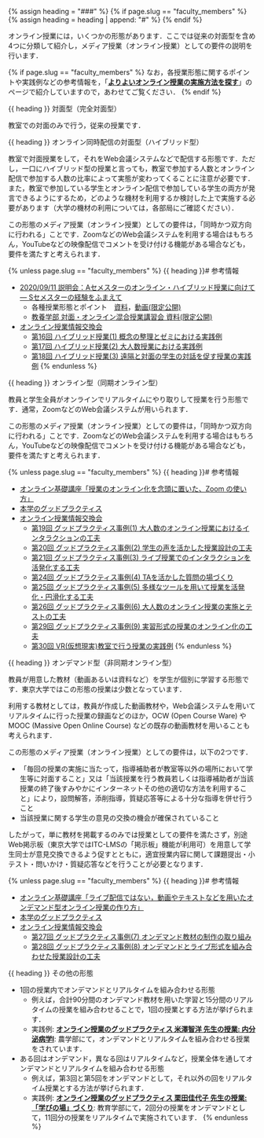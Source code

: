 {% assign heading = "###" %}
{% if page.slug == "faculty_members" %}
{% assign heading = heading | append: "#" %}
{% endif %}

オンライン授業には，いくつかの形態があります．ここでは従来の対面型を含め4つに分類して紹介し，メディア授業（オンライン授業）としての要件の説明を行います．

{% if page.slug == "faculty_members" %}
なお，各授業形態に関するポイントや実践例などの参考情報を，「**[よりよいオンライン授業の実施方法を探す](/online/courses)**」のページで紹介していますので，あわせてご覧ください．
{% endif %}

{{ heading }} 対面型（完全対面型）

教室での対面のみで行う，従来の授業です．

{{ heading }} オンライン同時配信の対面型（ハイブリッド型）

教室で対面授業をして，それをWeb会議システムなどで配信する形態です．ただし，一口にハイブリッド型の授業と言っても，教室で参加する人数とオンライン配信で参加する人数の比率によって実態が変わってくることに注意が必要です．また，教室で参加している学生とオンライン配信で参加している学生の両方が発言できるようにするため，どのような機材を利用するか検討した上で実施する必要があります（大学の機材の利用については，各部局にご確認ください）．

この形態のメディア授業（オンライン授業）としての要件は，「同時かつ双方向に行われる」ことです．ZoomなどのWeb会議システムを利用する場合はもちろん，YouTubeなどの映像配信でコメントを受け付ける機能がある場合なども，要件を満たすと考えられます．

{% unless page.slug == "faculty_members" %}
{{ heading }}# 参考情報

* [2020/09/11 説明会：Aセメスターのオンライン・ハイブリッド授業に向けて ― Sセメスターの経験をふまえて](/events/2020-09-11/)
    * 各種授業形態とポイント　[資料](/events/2020-09-11/slides/04-course-types.pdf)，[動画(限定公開)](https://www.youtube.com/watch?v=O2g44UTeiwU)
    * [教養学部 対面・オンライン混合授業講習会 資料(限定公開)](https://drive.google.com/file/d/12gpNprhRGoIBs1atdGoPSLmKQH4JKEDq/view)
* [オンライン授業情報交換会](/events/luncheon/)
    * [第16回 ハイブリッド授業(1) 概念の整理とゼミにおける実践例](/events/luncheon/2020-10-20/)
    * [第17回 ハイブリッド授業(2) 大人数授業における実践例](/events/luncheon/2020-10-29/)
    * [第18回 ハイブリッド授業(3) 遠隔と対面の学生の対話を促す授業の実践例](/events/luncheon/2020-11-06/)
{% endunless %}

{{ heading }} オンライン型（同期オンライン型）

教員と学生全員がオンラインでリアルタイムにやり取りして授業を行う形態です．通常，ZoomなどのWeb会議システムが用いられます．

この形態のメディア授業（オンライン授業）としての要件は，「同時かつ双方向に行われる」ことです．ZoomなどのWeb会議システムを利用する場合はもちろん，YouTubeなどの映像配信でコメントを受け付ける機能がある場合なども，要件を満たすと考えられます．

{% unless page.slug == "faculty_members" %}
{{ heading }}# 参考情報

* [オンライン基礎講座「授業のオンライン化を念頭に置いた、Zoom の使い方」](/events/2020-03-19/)
* [本学のグッドプラクティス](/good-practice/)
 * [オンライン授業情報交換会](/events/luncheon/)
    * [第19回 グッドプラクティス事例(1) 大人数のオンライン授業におけるインタラクションの工夫](/events/luncheon/2020-11-10/)
    * [第20回 グッドプラクティス事例(2) 学生の声を活かした授業設計の工夫](/events/luncheon/2020-11-18/)
    * [第21回 グッドプラクティス事例(3) ライブ授業でのインタラクションを活発化する工夫](/events/luncheon/2020-11-27/)
    * [第24回 グッドプラクティス事例(4) TAを活かした質問の場づくり](/events/luncheon/2020-12-15/)
    * [第25回 グッドプラクティス事例(5) 多様なツールを用いて授業を活発化・円滑化する工夫](/events/luncheon/2020-12-23/)
    * [第26回 グッドプラクティス事例(6) 大人数のオンライン授業の実施とテストの工夫](/events/luncheon/2021-01-15/)
    * [第29回 グッドプラクティス事例(9) 実習形式の授業のオンライン化の工夫](/events/luncheon/2021-02-03/)
    * [第30回 VR(仮想現実)教室で行う授業の実践例](/events/luncheon/2021-02-10/)
{% endunless %}

{{ heading }} オンデマンド型（非同期オンライン型）

教員が用意した教材（動画あるいは資料など）を学生が個別に学習する形態です．東京大学ではこの形態の授業は少数となっています．

利用する教材としては，教員が作成した動画教材や，Web会議システムを用いてリアルタイムに行った授業の録画などのほか，OCW (Open Course Ware) やMOOC (Massive Open Online Course) などの既存の動画教材を用いることも考えられます．

この形態のメディア授業（オンライン授業）としての要件は，以下の2つです．

- 「毎回の授業の実施に当たって，指導補助者が教室等以外の場所において学生等に対面すること」又は「当該授業を行う教員若しくは指導補助者が当該授業の終了後すみやかにインターネットその他の適切な方法を利用すること」により，設問解答，添削指導，質疑応答等による十分な指導を併せ行うこと
- 当該授業に関する学生の意見の交換の機会が確保されていること

したがって，単に教材を掲載するのみでは授業としての要件を満たさず，別途Web掲示板（東京大学ではITC-LMSの「掲示板」機能が利用可）を用意して学生同士が意見交換できるよう促すとともに，適宜授業内容に関して課題提出・小テスト・問いかけ・質疑応答などを行うことが必要となります．

{% unless page.slug == "faculty_members" %}
{{ heading }}# 参考情報

* [オンライン基礎講座「ライブ配信ではない，動画やテキストなどを用いたオンデマンド型オンライン授業の作り方」](/events/2020-03-27/)
* [本学のグッドプラクティス](/good-practice/)
* [オンライン授業情報交換会](/events/luncheon/)
    * [第27回 グッドプラクティス事例(7) オンデマンド教材の制作の取り組み](/events/luncheon/2021-01-20/)
    * [第28回 グッドプラクティス事例(8) オンデマンドとライブ形式を組み合わせた授業設計の工夫](/events/luncheon/2021-01-28/)

{{ heading }} その他の形態

* 1回の授業内でオンデマンドとリアルタイムを組み合わせる形態
    * 例えば，合計90分間のオンデマンド教材を用いた学習と15分間のリアルタイムの授業を組み合わせることで，1回の授業とする方法が挙げられます．
    * 実践例: **[オンライン授業のグッドプラクティス 米澤智洋 先生の授業: 内分泌病学Ⅰ](/good-practice/interview/yonezawa)**: 農学部にて，オンデマンドとリアルタイムを組み合わせる授業をされています．
* ある回はオンデマンド，異なる回はリアルタイムなど，授業全体を通してオンデマンドとリアルタイムを組み合わせる形態
    * 例えば，第3回と第5回をオンデマンドとして，それ以外の回をリアルタイム授業とする方法が挙げられます．
    * 実践例: **[オンライン授業のグッドプラクティス 栗田佳代子 先生の授業: 「学びの場」づくり](/good-practice/interview/kurita)**: 教育学部にて，2回分の授業をオンデマンドとして，11回分の授業をリアルタイムで実施されています．
{% endunless %}
